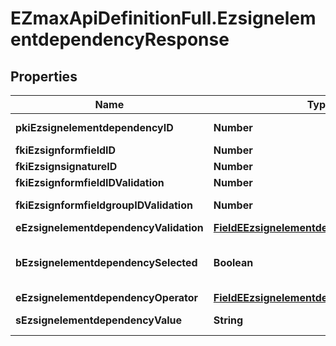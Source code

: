 # EZmaxApiDefinitionFull.EzsignelementdependencyResponse

## Properties

Name | Type | Description | Notes
------------ | ------------- | ------------- | -------------
**pkiEzsignelementdependencyID** | **Number** | The unique ID of the Ezsignelementdependency | 
**fkiEzsignformfieldID** | **Number** | The unique ID of the Ezsignformfield | [optional] 
**fkiEzsignsignatureID** | **Number** | The unique ID of the Ezsignsignature | [optional] 
**fkiEzsignformfieldIDValidation** | **Number** | The unique ID of the Ezsignformfield | [optional] 
**fkiEzsignformfieldgroupIDValidation** | **Number** | The unique ID of the Ezsignformfieldgroup | [optional] 
**eEzsignelementdependencyValidation** | [**FieldEEzsignelementdependencyValidation**](FieldEEzsignelementdependencyValidation.md) |  | 
**bEzsignelementdependencySelected** | **Boolean** | Whether if it&#39;s selected or not when using eEzsignelementdependencyValidation &#x3D; Selected | [optional] 
**eEzsignelementdependencyOperator** | [**FieldEEzsignelementdependencyOperator**](FieldEEzsignelementdependencyOperator.md) |  | [optional] 
**sEzsignelementdependencyValue** | **String** | The value of the Ezsignelementdependency | [optional] 


